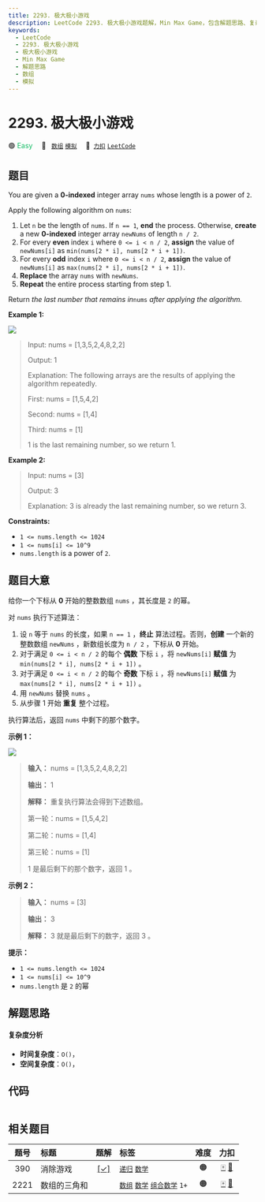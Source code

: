 ```yaml
---
title: 2293. 极大极小游戏
description: LeetCode 2293. 极大极小游戏题解，Min Max Game，包含解题思路、复杂度分析以及完整的 JavaScript 代码实现。
keywords:
  - LeetCode
  - 2293. 极大极小游戏
  - 极大极小游戏
  - Min Max Game
  - 解题思路
  - 数组
  - 模拟
---
```


# 2293. 极大极小游戏

🟢 <font color=#15bd66>Easy</font>&emsp; 🔖&ensp; [`数组`](/tag/array.md) [`模拟`](/tag/simulation.md)&emsp; 🔗&ensp;[`力扣`](https://leetcode.cn/problems/min-max-game) [`LeetCode`](https://leetcode.com/problems/min-max-game)

## 题目

You are given a **0-indexed** integer array `nums` whose length is a power of
`2`.

Apply the following algorithm on `nums`:

  1. Let `n` be the length of `nums`. If `n == 1`, **end** the process. Otherwise, **create** a new **0-indexed** integer array `newNums` of length `n / 2`.
  2. For every **even** index `i` where `0 <= i < n / 2`, **assign** the value of `newNums[i]` as `min(nums[2 * i], nums[2 * i + 1])`.
  3. For every **odd** index `i` where `0 <= i < n / 2`, **assign** the value of `newNums[i]` as `max(nums[2 * i], nums[2 * i + 1])`.
  4. **Replace** the array `nums` with `newNums`.
  5. **Repeat** the entire process starting from step 1.

Return _the last number that remains in_`nums` _after applying the algorithm._



**Example 1:**

![](https://assets.leetcode.com/uploads/2022/04/13/example1drawio-1.png)

> Input: nums = [1,3,5,2,4,8,2,2]
> 
> Output: 1
> 
> Explanation: The following arrays are the results of applying the algorithm repeatedly.
> 
> First: nums = [1,5,4,2]
> 
> Second: nums = [1,4]
> 
> Third: nums = [1]
> 
> 1 is the last remaining number, so we return 1.

**Example 2:**

> Input: nums = [3]
> 
> Output: 3
> 
> Explanation: 3 is already the last remaining number, so we return 3.

**Constraints:**

  * `1 <= nums.length <= 1024`
  * `1 <= nums[i] <= 10^9`
  * `nums.length` is a power of `2`.


## 题目大意

给你一个下标从 **0** 开始的整数数组 `nums` ，其长度是 `2` 的幂。

对 `nums` 执行下述算法：

  1. 设 `n` 等于 `nums` 的长度，如果 `n == 1` ，**终止** 算法过程。否则，**创建** 一个新的整数数组 `newNums` ，新数组长度为 `n / 2` ，下标从 **0** 开始。
  2. 对于满足 `0 <= i < n / 2` 的每个 **偶数** 下标 `i` ，将 `newNums[i]` **赋值** 为 `min(nums[2 * i], nums[2 * i + 1])` 。
  3. 对于满足 `0 <= i < n / 2` 的每个 **奇数** 下标 `i` ，将 `newNums[i]` **赋值** 为 `max(nums[2 * i], nums[2 * i + 1])` 。
  4. 用 `newNums` 替换 `nums` 。
  5. 从步骤 1 开始 **重复** 整个过程。

执行算法后，返回 `nums` 中剩下的那个数字。



**示例 1：**

![](https://assets.leetcode.com/uploads/2022/04/13/example1drawio-1.png)

> 
> 
> 
> 
> 
> **输入：** nums = [1,3,5,2,4,8,2,2]
> 
> **输出：** 1
> 
> **解释：** 重复执行算法会得到下述数组。
> 
> 第一轮：nums = [1,5,4,2]
> 
> 第二轮：nums = [1,4]
> 
> 第三轮：nums = [1]
> 
> 1 是最后剩下的那个数字，返回 1 。
> 
> 

**示例 2：**

> 
> 
> 
> 
> 
> **输入：** nums = [3]
> 
> **输出：** 3
> 
> **解释：** 3 就是最后剩下的数字，返回 3 。
> 
> 



**提示：**

  * `1 <= nums.length <= 1024`
  * `1 <= nums[i] <= 10^9`
  * `nums.length` 是 `2` 的幂


## 解题思路

#### 复杂度分析

- **时间复杂度**：`O()`，
- **空间复杂度**：`O()`，

## 代码

```javascript

```

## 相关题目

<!-- prettier-ignore -->
| 题号 | 标题 | 题解 | 标签 | 难度 | 力扣 |
| :------: | :------ | :------: | :------ | :------: | :------: |
| 390 | 消除游戏 | [[✓]](/problem/0390.md) |  [`递归`](/tag/recursion.md) [`数学`](/tag/math.md) | 🟠 | [🀄️](https://leetcode.cn/problems/elimination-game) [🔗](https://leetcode.com/problems/elimination-game) |
| 2221 | 数组的三角和 |  |  [`数组`](/tag/array.md) [`数学`](/tag/math.md) [`组合数学`](/tag/combinatorics.md) `1+` | 🟠 | [🀄️](https://leetcode.cn/problems/find-triangular-sum-of-an-array) [🔗](https://leetcode.com/problems/find-triangular-sum-of-an-array) |
